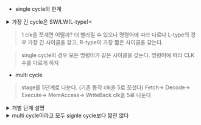 - single cycle의 한계
<details>
<summary> 가장 긴 cycle은 SW/LW(L-type)<</summary>
PC-> ROM으로 addr 전송
ROM이 instruction을 regfile과 cu에 전달
CU가 instruction을 decoding하여 controlSignal 생성
sw일 경우 alu 연산 후 ram에 저장
</details>

> 1 clk을 쪼개면 어떨까? 
더 빨라질 수 있으나 명령어에 따라 다르다
L-type의 경우 가장 긴 사이클을 갖고, R-type이 가장 짧은 사이클을 갖는다.

> single cycle의 경우 모든 명령어가 같은 사이클을 갖는다.
명령어에 따라 CLK 수를 다르게 하자

- multi cycle
> stage를 5단계로 나눈다. (기존 동작 clk을 5로 쪼갠다)
Fetch-> Decode-> Execute-> MemAccess-> WriteBack
clk을 5로 나눈다
<details>
<summary> 개별 단계 설명 </summary>
1. Fetch: 명령어 인출 (PC <-> ROM)
2. Decode: 명령어 해독(분석) (Controlunit signal 생성)
3. Execute: ALU 연산
4. MemAccess: 메모리(RAM) 접근
5. WriteBack: 결과 레지스터에 기록 (RAM -> 레지스터로 Read data 이동)
</details>

<details>
<summary> multi cycle이라고 모두 signle cycle보다 짧진 않다</summary>

![](single_multi비교.png)
ff 자체의 dealy가 있기 때문에 L-type의 경우 single cycle보다 더 긴 사이클을 가질 수 있다.

![](img.png)
</details>


